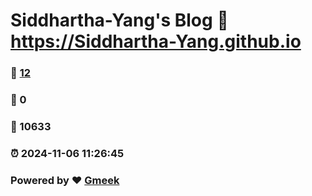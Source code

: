 # Siddhartha-Yang's Blog :link: https://Siddhartha-Yang.github.io 
### :page_facing_up: [12](https://Siddhartha-Yang.github.io/tag.html) 
### :speech_balloon: 0 
### :hibiscus: 10633 
### :alarm_clock: 2024-11-06 11:26:45 
### Powered by :heart: [Gmeek](https://github.com/Meekdai/Gmeek)

